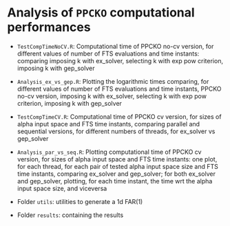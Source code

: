 # **Analysis of `PPCKO` computational performances**

-   `TestCompTimeNoCV.R`: Computational time of PPCKO no-cv version, for different values of number of FTS evaluations and time instants:                           comparing imposing k with ex_solver, selecting k with exp pow criterion, imposing k with gep_solver

-   `Analysis_ex_vs_gep.R`: Plotting the logarithmic times comparing, for different values of number of FTS evaluations and time instants, PPCKO no-cv version, imposing k with ex_solver, selecting k with exp pow criterion, imposing k with gep_solver

-   `TestCompTimeCV.R`: Computational time of PPCKO cv version, for sizes of alpha input space and FTS time instants, comparing parallel and sequential versions, for different numbers of threads, for ex_solver vs gep_solver

-   `Analysis_par_vs_seq.R`: Plotting computational time of PPCKO cv version, for sizes of alpha input space and FTS time instants: one plot, for each thread, for each pair of tested alpha input space size and FTS time instants, comparing ex_solver and gep_solver; for both ex_solver and gep_solver, plotting, for each time instant, the time wrt the alpha input space size, and viceversa

-   Folder `utils`: utilities to generate a 1d FAR(1)

-   Folder `results`: containing the results
